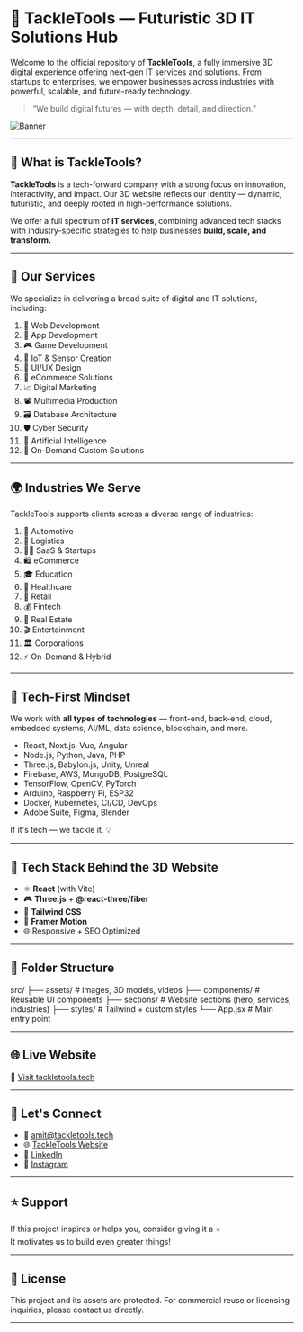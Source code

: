 # 🚀 TackleTools — Futuristic 3D IT Solutions Hub

Welcome to the official repository of **TackleTools**, a fully immersive 3D digital experience offering next-gen IT services and solutions. From startups to enterprises, we empower businesses across industries with powerful, scalable, and future-ready technology.

> “We build digital futures — with depth, detail, and direction.”

![Banner](./banner.png)

---

## 🌟 What is TackleTools?

**TackleTools** is a tech-forward company with a strong focus on innovation, interactivity, and impact. Our 3D website reflects our identity — dynamic, futuristic, and deeply rooted in high-performance solutions.

We offer a full spectrum of **IT services**, combining advanced tech stacks with industry-specific strategies to help businesses **build, scale, and transform.**

---

## 💼 Our Services

We specialize in delivering a broad suite of digital and IT solutions, including:

1. 🧩 Web Development  
2. 📱 App Development  
3. 🎮 Game Development  
4. 📡 IoT & Sensor Creation  
5. 🎨 UI/UX Design  
6. 🛒 eCommerce Solutions  
7. 📈 Digital Marketing  
8. 📽️ Multimedia Production  
9. 🗃️ Database Architecture  
10. 🛡️ Cyber Security  
11. 🤖 Artificial Intelligence  
12. 🧠 On-Demand Custom Solutions  

---

## 🌍 Industries We Serve

TackleTools supports clients across a diverse range of industries:

1. 🚗 Automotive  
2. 🚚 Logistics  
3. 🧑‍💻 SaaS & Startups  
4. 🛍️ eCommerce  
5. 🎓 Education  
6. 🏥 Healthcare  
7. 🛒 Retail  
8. 💰 Fintech  
9. 🏢 Real Estate  
10. 🎬 Entertainment  
11. 🏛️ Corporations  
12. ⚡ On-Demand & Hybrid  

---

## 🧠 Tech-First Mindset

We work with **all types of technologies** — front-end, back-end, cloud, embedded systems, AI/ML, data science, blockchain, and more.

- React, Next.js, Vue, Angular  
- Node.js, Python, Java, PHP  
- Three.js, Babylon.js, Unity, Unreal  
- Firebase, AWS, MongoDB, PostgreSQL  
- TensorFlow, OpenCV, PyTorch  
- Arduino, Raspberry Pi, ESP32  
- Docker, Kubernetes, CI/CD, DevOps  
- Adobe Suite, Figma, Blender  

If it's tech — we tackle it. 💡

---

## 🔧 Tech Stack Behind the 3D Website

- ⚛️ **React** (with Vite)  
- 🎮 **Three.js** + **@react-three/fiber**  
- 🎨 **Tailwind CSS**  
- 🧠 **Framer Motion**  
- 🌐 Responsive + SEO Optimized

---

## 📂 Folder Structure

src/
├── assets/ # Images, 3D models, videos
├── components/ # Reusable UI components
├── sections/ # Website sections (hero, services, industries)
├── styles/ # Tailwind + custom styles
└── App.jsx # Main entry point

---

## 🌐 Live Website

🔗 [Visit tackletools.tech](https://tackletools.tech)

---

## 🤝 Let's Connect

- 📧 amit@tackletools.tech  
- 🌐 [TackleTools Website](https://tackletools.tech)  
- 🔗 [LinkedIn](https://linkedin.com/in/amit-gusain)  
- 📸 [Instagram](https://instagram.com/your_handle)

---

## ⭐️ Support

If this project inspires or helps you, consider giving it a ⭐  
It motivates us to build even greater things!

---

## 📄 License

This project and its assets are protected. For commercial reuse or licensing inquiries, please contact us directly.

---
